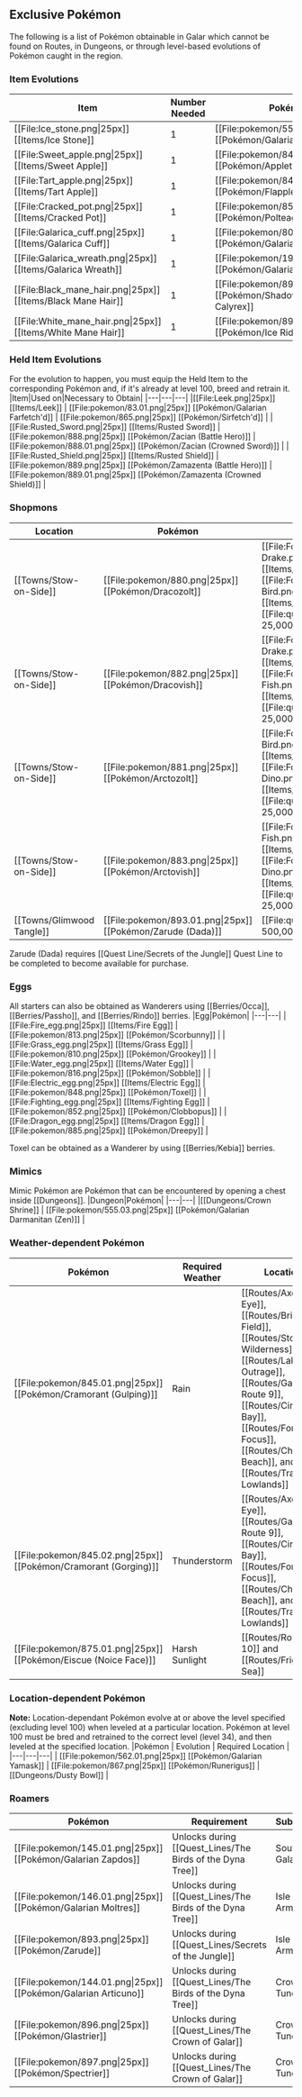 ## Exclusive Pokémon

The following is a list of Pokémon obtainable in Galar which cannot be found on Routes, in Dungeons, or through level-based evolutions of Pokémon caught in the region.

### Item Evolutions
|Item|Number Needed|Pokémon|
|---|---|---|
|[[File:Ice_stone.png\|25px]] [[Items/Ice Stone]]|1 | [[File:pokemon/555.02.png\|25px]] [[Pokémon/Galarian Darmanitan]] |
|[[File:Sweet_apple.png\|25px]] [[Items/Sweet Apple]]|1 | [[File:pokemon/842.png\|25px]] [[Pokémon/Appletun]] |
|[[File:Tart_apple.png\|25px]] [[Items/Tart Apple]]|1 | [[File:pokemon/841.png\|25px]] [[Pokémon/Flapple]] |
|[[File:Cracked_pot.png\|25px]] [[Items/Cracked Pot]]|1 | [[File:pokemon/855.png\|25px]] [[Pokémon/Polteageist]] |
|[[File:Galarica_cuff.png\|25px]] [[Items/Galarica Cuff]]|1 | [[File:pokemon/80.02.png\|25px]] [[Pokémon/Galarian Slowbro]] |
|[[File:Galarica_wreath.png\|25px]] [[Items/Galarica Wreath]]|1 | [[File:pokemon/199.01.png\|25px]] [[Pokémon/Galarian Slowking]] |
|[[File:Black_mane_hair.png\|25px]] [[Items/Black Mane Hair]]|1 | [[File:pokemon/898.02.png\|25px]] [[Pokémon/Shadow Rider Calyrex]] |
|[[File:White_mane_hair.png\|25px]] [[Items/White Mane Hair]]|1 | [[File:pokemon/898.01.png\|25px]] [[Pokémon/Ice Rider Calyrex]] |

### Held Item Evolutions
For the evolution to happen, you must equip the Held Item to the corresponding Pokémon and, if it's already at level 100, breed and retrain it.
|Item|Used on|Necessary to Obtain|
|---|---|---|
|[[File:Leek.png\|25px]] [[Items/Leek]] | [[File:pokemon/83.01.png\|25px]] [[Pokémon/Galarian Farfetch'd]] | [[File:pokemon/865.png\|25px]] [[Pokémon/Sirfetch'd]] |
|[[File:Rusted_Sword.png\|25px]] [[Items/Rusted Sword]] | [[File:pokemon/888.png\|25px]] [[Pokémon/Zacian (Battle Hero)]] | [[File:pokemon/888.01.png\|25px]] [[Pokémon/Zacian (Crowned Sword)]] |
|[[File:Rusted_Shield.png\|25px]] [[Items/Rusted Shield]] | [[File:pokemon/889.png\|25px]] [[Pokémon/Zamazenta (Battle Hero)]] | [[File:pokemon/889.01.png\|25px]] [[Pokémon/Zamazenta (Crowned Shield)]] |

### Shopmons
|Location|Pokémon|Cost|
|---|---|---|
|[[Towns/Stow-on-Side]] | [[File:pokemon/880.png\|25px]] [[Pokémon/Dracozolt]] | [[File:Fossilized Drake.png\|20px]] 1 [[Items/Fossilized Drake]], [[File:Fossilized Bird.png\|20px]] 1 [[Items/Fossilized Bird]],   [[File:questPoint.svg\|20px]] 25,000 |
|[[Towns/Stow-on-Side]] | [[File:pokemon/882.png\|25px]] [[Pokémon/Dracovish]] | [[File:Fossilized Drake.png\|20px]] 1 [[Items/Fossilized Drake]], [[File:Fossilized Fish.png\|20px]] 1 [[Items/Fossilized Fish]],   [[File:questPoint.svg\|20px]] 25,000 |
|[[Towns/Stow-on-Side]] | [[File:pokemon/881.png\|25px]] [[Pokémon/Arctozolt]] | [[File:Fossilized Bird.png\|20px]] 1 [[Items/Fossilized Bird]], [[File:Fossilized Dino.png\|20px]] 1 [[Items/Fossilized Dino]],   [[File:questPoint.svg\|20px]] 25,000 |
|[[Towns/Stow-on-Side]] | [[File:pokemon/883.png\|25px]] [[Pokémon/Arctovish]] | [[File:Fossilized Fish.png\|20px]] 1 [[Items/Fossilized Fish]], [[File:Fossilized Dino.png\|20px]] 1 [[Items/Fossilized Dino]],   [[File:questPoint.svg\|20px]] 25,000 |
|[[Towns/Glimwood Tangle]] | [[File:pokemon/893.01.png\|25px]] [[Pokémon/Zarude (Dada)]] | [[File:questPoint.svg\|20px]] 500,000 |

Zarude (Dada) requires [[Quest Line/Secrets of the Jungle]] Quest Line to be completed to become available for purchase.

### Eggs
All starters can also be obtained as Wanderers using [[Berries/Occa]], [[Berries/Passho]], and [[Berries/Rindo]] berries.
|Egg|Pokémon|
|---|---|
|[[File:Fire_egg.png\|25px]] [[Items/Fire Egg]] | [[File:pokemon/813.png\|25px]] [[Pokémon/Scorbunny]] |
|[[File:Grass_egg.png\|25px]] [[Items/Grass Egg]] | [[File:pokemon/810.png\|25px]] [[Pokémon/Grookey]] |
|[[File:Water_egg.png\|25px]] [[Items/Water Egg]] | [[File:pokemon/816.png\|25px]] [[Pokémon/Sobble]] |
|[[File:Electric_egg.png\|25px]] [[Items/Electric Egg]] | [[File:pokemon/848.png\|25px]] [[Pokémon/Toxel]] |
|[[File:Fighting_egg.png\|25px]] [[Items/Fighting Egg]] | [[File:pokemon/852.png\|25px]] [[Pokémon/Clobbopus]] |
|[[File:Dragon_egg.png\|25px]] [[Items/Dragon Egg]] | [[File:pokemon/885.png\|25px]] [[Pokémon/Dreepy]] |

Toxel can be obtained as a Wanderer by using [[Berries/Kebia]] berries.

### Mimics
Mimic Pokémon are Pokémon that can be encountered by opening a chest inside [[Dungeons]].
|Dungeon|Pokémon|
|---|---|
|[[Dungeons/Crown Shrine]] | [[File:pokemon/555.03.png\|25px]] [[Pokémon/Galarian Darmanitan (Zen)]] |

### Weather-dependent Pokémon
|Pokémon | Required Weather | Location |
|---|---|---|
| [[File:pokemon/845.01.png\|25px]] [[Pokémon/Cramorant (Gulping)]] | Rain | [[Routes/Axew's Eye]], [[Routes/Bridge Field]], [[Routes/Stony Wilderness]], [[Routes/Lake of Outrage]], [[Routes/Galar Route 9]], [[Routes/Circhester Bay]], [[Routes/Forest of Focus]], [[Routes/Challenge Beach]], and [[Routes/Training Lowlands]] |
| [[File:pokemon/845.02.png\|25px]] [[Pokémon/Cramorant (Gorging)]] | Thunderstorm | [[Routes/Axew's Eye]], [[Routes/Galar Route 9]], [[Routes/Circhester Bay]], [[Routes/Forest of Focus]], [[Routes/Challenge Beach]], and [[Routes/Training Lowlands]] |
| [[File:pokemon/875.01.png\|25px]] [[Pokémon/Eiscue (Noice Face)]] | Harsh Sunlight | [[Routes/Route 10]] and [[Routes/Frigid Sea]] |

### Location-dependent Pokémon
**Note:** Location-dependant Pokémon evolve at or above the level specified (excluding level 100) when leveled at a particular location. Pokémon at level 100 must be bred and retrained to the correct level (level 34), and then leveled at the specified location.
|Pokémon | Evolution | Required Location |
|---|---|---|
| [[File:pokemon/562.01.png\|25px]] [[Pokémon/Galarian Yamask]] | [[File:pokemon/867.png\|25px]] [[Pokémon/Runerigus]] | [[Dungeons/Dusty Bowl]] |

### Roamers
|Pokémon|Requirement|Subregion|
|---|---|---|
| [[File:pokemon/145.01.png\|25px]] [[Pokémon/Galarian Zapdos]]|Unlocks during [[Quest_Lines/The Birds of the Dyna Tree]]| South Galar |
| [[File:pokemon/146.01.png\|25px]] [[Pokémon/Galarian Moltres]]|Unlocks during [[Quest_Lines/The Birds of the Dyna Tree]]| Isle of Armor |
| [[File:pokemon/893.png\|25px]] [[Pokémon/Zarude]]|Unlocks during [[Quest_Lines/Secrets of the Jungle]]| Isle of Armor |
| [[File:pokemon/144.01.png\|25px]] [[Pokémon/Galarian Articuno]]|Unlocks during [[Quest_Lines/The Birds of the Dyna Tree]]| Crown Tundra |
| [[File:pokemon/896.png\|25px]] [[Pokémon/Glastrier]]|Unlocks during [[Quest_Lines/The Crown of Galar]]| Crown Tundra |
| [[File:pokemon/897.png\|25px]] [[Pokémon/Spectrier]]|Unlocks during [[Quest_Lines/The Crown of Galar]]| Crown Tundra |